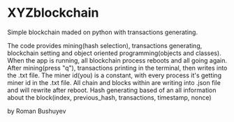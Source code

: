 # XYZblockchain
Simple blockchain maded on python with transactions generating.

The code provides mining(hash selection), transactions generating, blockchain setting and object oriented programming(objects and classes).
When the app is running, all blockchain process reboots and all going again.
After mining(press "q"), transactions printing in the terminal, then writes into the .txt file.
The miner id(you) is a constant, with every process it's getting miner id in the .txt file.
All chain and blocks within are writing into .json file and will rewrite after reboot.
Hash generating based of an all information about the block(index, previous_hash, transactions, timestamp, nonce)

by Roman Bushuyev
